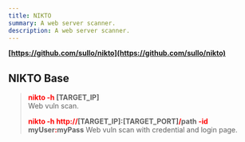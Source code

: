 ```yaml
---
title: NIKTO
summary: A web server scanner.
description: A web server scanner.
---
```


**[https://github.com/sullo/nikto](https://github.com/sullo/nikto)**

## NIKTO Base


 > 
 > **<font color=red>nikto -h</font> \[TARGET_IP\]**	
 > Web vuln scan.
 > 
 > **<font color=red>nikto -h http://</font>\[TARGET_IP\]:\[TARGET_PORT\]<font color=red>/</font>path <font color=red>-id</font> myUser<font color=red>:</font>myPass**
 > Web vuln scan with credential and login page.

